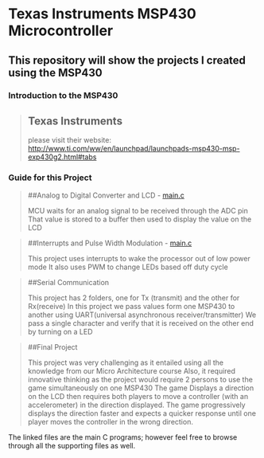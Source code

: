 Texas Instruments MSP430 Microcontroller
==========

This repository will show the projects I created using the MSP430
-----------------

### Introduction to the MSP430

> ## Texas Instruments
>
> please visit their website: http://www.ti.com/ww/en/launchpad/launchpads-msp430-msp-exp430g2.html#tabs

### Guide for this Project

> ##Analog to Digital Converter and LCD - [main.c](https://github.com/amelendez2/Professional-Portfolio/blob/master/MSP430%20Projects/Analog%20to%20Digital%20Convrter%20and%20LCD/main.c)
>
> MCU waits for an analog signal to be received through the ADC pin
> That value is stored to a buffer then used to display the value on the LCD

> ##Interrupts and Pulse Width Modulation - [main.c](https://github.com/amelendez2/Professional-Portfolio/blob/master/MSP430%20Projects/Interrupts%20and%20Pulse%20Width%20Modulation/main.c)
>
> This project uses interrupts to wake the processor out of low power mode
> It also uses PWM to change LEDs based off duty cycle

> ##Serial Communication
>
> This project has 2 folders, one for Tx (transmit) and the other for Rx(receive)
> In this project we pass values form one MSP430 to another using UART(universal asynchronous receiver/transmitter)
> We pass a single character and verify that it is received on the other end by turning on a LED

> ##Final Project
>
> This project was very challenging as it entailed using all the knowledge from our Micro Architecture course
> Also, it required innovative thinking as the project would require 2 persons to use the game simultaneously on one MSP430
> The game Displays a direction on the LCD then requires both players to move a controller (with an accelerometer) in the
> direction displayed. The game progressively displays the direction faster and expects a quicker response until one player moves
> the controller in the wrong direction.



The linked files are the main C programs; however feel free to browse through all the supporting files as well.